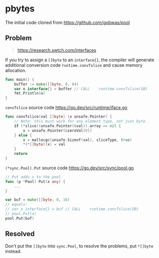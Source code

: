 # pbytes
The initial code cloned from https://github.com/gobwas/pool

## Problem

> https://research.swtch.com/interfaces

If you try to assign a `[]byte` to an `interface{}`, the compiler will generate additional conversion code `runtime.convTslice` and cause memory allocation.

```go
func main() {
	buffer := make([]byte, 0, 64)
	var o interface{} = buffer // CALL    runtime.convTslice(SB)
	fmt.Println(o)
}
```

`convTslice` source code https://go.dev/src/runtime/iface.go
```go
func convTslice(val []byte) (x unsafe.Pointer) {
	// Note: this must work for any element type, not just byte.
	if (*slice)(unsafe.Pointer(&val)).array == nil {
		x = unsafe.Pointer(&zeroVal[0])
	} else {
		x = mallocgc(unsafe.Sizeof(val), sliceType, true)
		*(*[]byte)(x) = val
	}
	return
}
```

`(*sync.Pool).Put` source code https://go.dev/src/sync/pool.go

```go
// Put adds x to the pool
func (p *Pool) Put(x any) {
    ...
}
```

```go
var buf = make([]byte, 0, 16)
// equals:
// var x interface{} = buf // CALL    runtime.convTslice(SB)
// pool.Put(x)
pool.Put(buf) 
```

## Resolved

Don't put the `[]byte` into `sync.Pool`, to resolve the problems, put `*[]byte` instead.